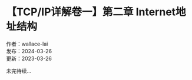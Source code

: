 # 【TCP/IP详解卷一】第二章 Internet地址结构

作者：wallace-lai <br/>
发布：2024-03-26 <br/>
更新：2023-03-26 <br/>

未完待续...